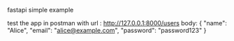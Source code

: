 fastapi simple example

test the app in postman with 
url : http://127.0.0.1:8000/users
body:
{
    "name": "Alice",
    "email": "alice@example.com",
    "password": "password123"
}

